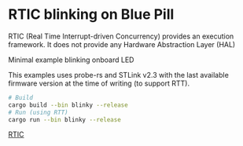 # RTIC blinking on Blue Pill #

RTIC (Real Time Interrupt-driven Concurrency) provides an execution framework. It
does not provide any Hardware Abstraction Layer (HAL)

Minimal example blinking onboard LED

This examples uses probe-rs and STLink v2.3 with the last available firmware version
at the time of writing (to support RTT).

```bash
# Build
cargo build --bin blinky --release
# Run (using RTT)
cargo run --bin blinky --release
```

[RTIC](https://rtic.rs/2/book/en/)
